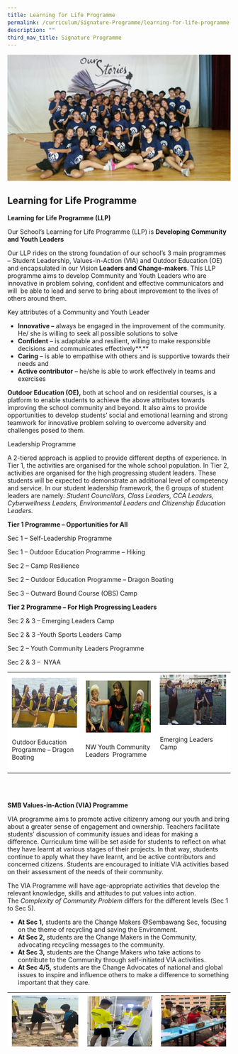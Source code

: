 ```yaml
---
title: Learning for Life Programme
permalink: /curriculum/Signature-Programme/learning-for-life-programme
description: ""
third_nav_title: Signature Programme
---
```

![](/images/Leadership.jpeg)
## Learning for Life Programme


**Learning for Life Programme (LLP)**

Our School’s Learning for Life Programme (LLP) is **Developing Community and Youth Leaders**

Our LLP rides on the strong foundation of our school’s 3 main programmes – Student Leadership, Values-in-Action (VIA) and Outdoor Education (OE) and encapsulated in our Vision **Leaders and Change-makers**. This LLP programme aims to develop Community and Youth Leaders who are innovative in problem solving, confident and effective communicators and  will  be able to lead and serve to bring about improvement to the lives of others around them.

Key attributes of a Community and Youth Leader

*   **Innovative –** always be engaged in the improvement of the community. He/ she is willing to seek all possible solutions to solve
*   **Confident** – is adaptable and resilient, willing to make responsible decisions and communicates effectively**.**
*   **Caring** – is able to empathise with others and is supportive towards their needs and
*   **Active contributor** – he/she is able to work effectively in teams and exercises

**Outdoor Education (OE),** both at school and on residential courses, is a platform to enable students to achieve the above attributes towards improving the school community and beyond. It also aims to provide opportunities to develop students’ social and emotional learning and strong teamwork for innovative problem solving to overcome adversity and challenges posed to them.

Leadership Programme

A 2-tiered approach is applied to provide different depths of experience. In Tier 1, the activities are organised for the whole school population. In Tier 2, activities are organised for the high progressing student leaders. These students will be expected to demonstrate an additional level of competency and service. In our student leadership framework, the 6 groups of student leaders are namely: _Student Councillors, Class Leaders, CCA Leaders, Cyberwellness Leaders, Environmental Leaders and Citizenship Education Leaders._

**Tier 1 Programme – Opportunities for All**

Sec 1 – Self-Leadership Programme

Sec 1 – Outdoor Education Programme – Hiking

Sec 2 – Camp Resilience

Sec 2 – Outdoor Education Programme – Dragon Boating

Sec 3 – Outward Bound Course (OBS) Camp

**Tier 2 Programme – For High Progressing Leaders**

Sec 2 & 3 – Emerging Leaders Camp

Sec 2 & 3 -Youth Sports Leaders Camp

Sec 2 – Youth Community Leaders Programme

Sec 2 & 3 –  NYAA

<table width="508" style="box-sizing: inherit; border-collapse: collapse; border-spacing: 0px; max-width: 100%; height: 277px;"><tbody style="box-sizing: inherit;"><tr style="box-sizing: inherit; background: rgb(255, 255, 255);"><td style="box-sizing: inherit; padding: 5px 10px; width: 160px;"><img class="alignnone wp-image-5626 size-full" src="/images/LLP1.jpeg" alt="" width="190" height="150" style="box-sizing: inherit; border: 0px; vertical-align: middle; max-width: 100%; height: auto; margin-bottom: 10px;"><p style="box-sizing: inherit; font-size: 1em;"></p><p style="box-sizing: inherit; font-size: 1em;">Outdoor Education Programme – Dragon Boating</p></td><td style="box-sizing: inherit; padding: 5px 10px; width: 161.6px;"><img class="alignnone wp-image-5626 size-full" src="/images/LLP2.jpeg" alt="" width="190" height="150" style="box-sizing: inherit; border: 0px; vertical-align: middle; max-width: 100%; height: auto; margin-bottom: 10px;"><p style="box-sizing: inherit; font-size: 1em;"></p><p style="box-sizing: inherit; font-size: 1em;">NW Youth Community Leaders&nbsp; Programme</p></td><td style="box-sizing: inherit; padding: 5px 10px; width: 166.4px;"><img class="alignnone wp-image-5627 " src="/images/LLP3.jpeg" alt="" width="178" height="135" style="box-sizing: inherit; border: 0px; vertical-align: middle; max-width: 100%; height: auto; margin-bottom: 10px;"><p style="box-sizing: inherit; font-size: 1em;"></p><p style="box-sizing: inherit; font-size: 1em;">Emerging Leaders Camp</p><p style="box-sizing: inherit; font-size: 1em;">&nbsp;</p></td></tr></tbody></table> 

**SMB Values-in-Action (VIA) Programme**

VIA programme aims to promote active citizenry among our youth and bring about a greater sense of engagement and ownership. Teachers facilitate students’ discussion of community issues and ideas for making a difference. Curriculum time will be set aside for students to reflect on what they have learnt at various stages of their projects. In that way, students continue to apply what they have learnt, and be active contributors and concerned citizens. Students are encouraged to initiate VIA activities based on their assessment of the needs of their community.

The VIA Programme will have age-appropriate activities that develop the relevant knowledge, skills and attitudes to put values into action. The _Complexity of Community Problem_ differs for the different levels (Sec 1 to Sec 5).

*   **At Sec 1,** students are the Change Makers @Sembawang Sec, focusing on the theme of recycling and saving the Environment.
*   **At Sec 2,** students are the Change Makers in the Community, advocating recycling messages to the community.
*   **At Sec 3,** students are the Change Makers who take actions to contribute to the Community through self-initiated VIA activities.
*   **At Sec 4/5,** students are the Change Advocates of national and global issues to inspire and influence others to make a difference to something important that they care.

<table width="506" style="box-sizing: inherit; border-collapse: collapse; border-spacing: 0px; max-width: 100%; height: 122px;"><tbody style="box-sizing: inherit;"><tr style="box-sizing: inherit; background: rgb(255, 255, 255);"><td style="box-sizing: inherit; padding: 5px 10px; width: 161.6px;"><img class="alignnone size-full wp-image-5629" src="/images/LLP4.png" alt="" width="285" height="260" style="box-sizing: inherit; border: 0px; vertical-align: middle; max-width: 100%; height: auto; margin-bottom: 10px;"><p style="box-sizing: inherit; font-size: 1em;"></p><p style="box-sizing: inherit; font-size: 1em;">Change Makers @Sembawang Sec, focusing on the theme of recycling and saving the Environment. – Beach Cleaning</p></td><td style="box-sizing: inherit; padding: 5px 10px; width: 161.6px;"><img class="alignnone size-medium wp-image-5630" src="/images/LLP5.jpeg" alt="" width="300" height="266" sizes="(max-width: 300px) 100vw, 300px" style="box-sizing: inherit; border: 0px; vertical-align: middle; max-width: 100%; height: auto; margin-bottom: 10px;"><p style="box-sizing: inherit; font-size: 1em;"></p><p style="box-sizing: inherit; font-size: 1em;">Change Makers who take actions to contribute to the Community through self-initiated VIA activities. – HDB Gate Painting</p></td><td style="box-sizing: inherit; padding: 5px 10px; width: 162.4px;"><img class="alignnone size-medium wp-image-5631" src="/images/LLP6.jpeg" alt="" width="300" height="246" sizes="(max-width: 300px) 100vw, 300px" style="box-sizing: inherit; border: 0px; vertical-align: middle; max-width: 100%; height: auto; margin-bottom: 10px;"><p style="box-sizing: inherit; font-size: 1em;"></p><p style="box-sizing: inherit; font-size: 1em;">Change Advocates of national and global issues to inspire and influence others to make a difference to something important that they care about. – VIA Carnival</p></td></tr></tbody></table>